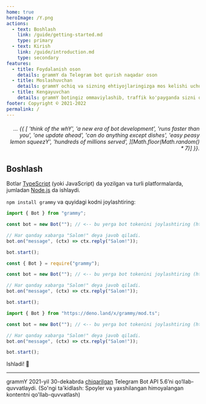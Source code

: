 ```yaml
---
home: true
heroImage: /Y.png
actions:
  - text: Boshlash
    link: /guide/getting-started.md
    type: primary
  - text: Kirish
    link: /guide/introduction.md
    type: secondary
features:
  - title: Foydalanish oson
    details: grammY da Telegram bot qurish naqadar oson
  - title: Moslashuvchan
    details: grammY ochiq va sizning ehtiyojlaringizga mos kelishi uchun plaginlar orqali kengaytirilishi mumkin.
  - title: Kengayuvchan
    details: grammY botingiz ommaviylashib, traffik ko'payganda sizni qoniqtira oladi.
footer: Copyright © 2021-2022
permalink: /
---
```


<h6 align="right">… {{ [
  'think of the whY',
  'a new era of bot development',
  'runs faster than you',
  'one update ahead',
  'can do anything except dishes',
  'easy peasy lemon squeezY',
  'hundreds of millions served',
][Math.floor(Math.random() * 7)] }}.</h6>

## Boshlash

Botlar [TypeScript](https://www.typescriptlang.org) (yoki JavaScript) da yozilgan va turli platformalarda, jumladan [Node.js](https://nodejs.org) da ishlaydi.

`npm install grammy` va quyidagi kodni joylashtiring:

<CodeGroup>
  <CodeGroupItem title="TypeScript" active>

```ts
import { Bot } from "grammy";

const bot = new Bot(""); // <-- bu yerga bot tokenini joylashtiring (https://t.me/BotFather)

// Har qanday xabarga "Salom!" deya javob qiladi.
bot.on("message", (ctx) => ctx.reply("Salom!"));

bot.start();
```

</CodeGroupItem>
 <CodeGroupItem title="JavaScript">

```ts
const { Bot } = require("grammy");

const bot = new Bot(""); // <-- bu yerga bot tokenini joylashtiring (https://t.me/BotFather)

// Har qanday xabarga "Salom!" deya javob qiladi.
bot.on("message", (ctx) => ctx.reply("Salom!"));

bot.start();
```

</CodeGroupItem>
 <CodeGroupItem title="Deno">

```ts
import { Bot } from "https://deno.land/x/grammy/mod.ts";

const bot = new Bot(""); // <-- bu yerga bot tokenini joylashtiring (https://t.me/BotFather)

// Har qanday xabarga "Salom!" deya javob qiladi.
bot.on("message", (ctx) => ctx.reply("Salom!"));

bot.start();
```

</CodeGroupItem>
</CodeGroup>

Ishladi! :tada:

---

grammY 2021-yil 30-dekabrda [chiqarilgan](https://core.telegram.org/bots/api#december-30-2021) Telegram Bot API 5.6’ni qo‘llab-quvvatlaydi.
(So'ngi ta'kidlash: Spoyler va yaxshilangan himoyalangan kontentni qo'llab-quvvatlash)
